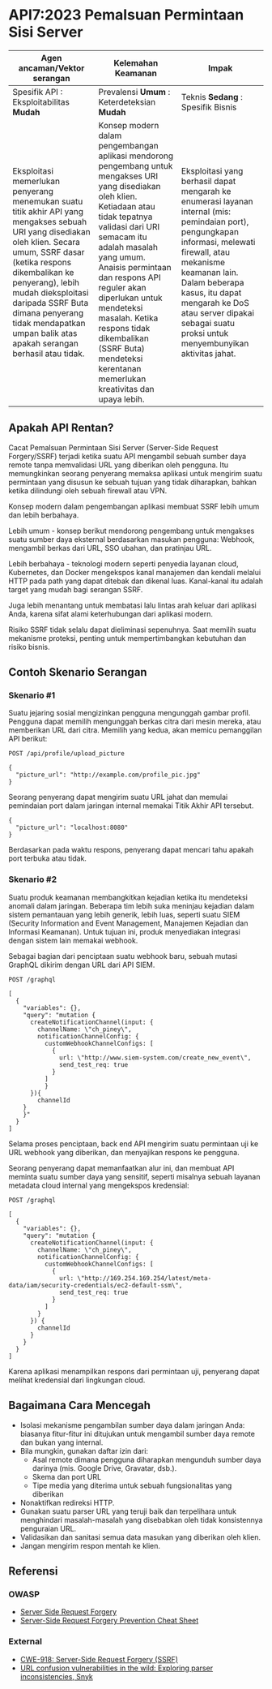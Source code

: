 # API7:2023 Pemalsuan Permintaan Sisi Server

| Agen ancaman/Vektor serangan | Kelemahan Keamanan | Impak |
| - | - | - |
| Spesifik API : Eksploitabilitas **Mudah** | Prevalensi **Umum** : Keterdeteksian **Mudah** | Teknis **Sedang** : Spesifik Bisnis |
| Eksploitasi memerlukan penyerang menemukan suatu titik akhir API yang mengakses sebuah URI yang disediakan oleh klien. Secara umum, SSRF dasar (ketika respons dikembalikan ke penyerang), lebih mudah dieksploitasi daripada SSRF Buta dimana penyerang tidak mendapatkan umpan balik atas apakah serangan berhasil atau tidak. | Konsep modern dalam pengembangan aplikasi mendorong pengembang untuk mengakses URI yang disediakan oleh klien. Ketiadaan atau tidak tepatnya validasi dari URI semacam itu adalah masalah yang umum. Anaisis permintaan dan respons API reguler akan diperlukan untuk mendeteksi masalah. Ketika respons tidak dikembalikan (SSRF Buta) mendeteksi kerentanan memerlukan kreativitas dan upaya lebih. | Eksploitasi yang berhasil dapat mengarah ke enumerasi layanan internal (mis: pemindaian port), pengungkapan informasi, melewati firewall, atau mekanisme keamanan lain. Dalam beberapa kasus, itu dapat mengarah ke DoS atau server dipakai sebagai suatu proksi untuk menyembunyikan aktivitas jahat. |

## Apakah API Rentan?

Cacat Pemalsuan Permintaan Sisi Server (Server-Side Request Forgery/SSRF) 
terjadi ketika suatu API mengambil sebuah sumber daya remote tanpa memvalidasi
URL yang diberikan oleh pengguna. Itu memungkinkan seorang penyerang memaksa
aplikasi untuk mengirim suatu permintaan yang disusun ke sebuah tujuan yang
tidak diharapkan, bahkan ketika dilindungi oleh sebuah firewall atau VPN.

Konsep modern dalam pengembangan aplikasi membuat SSRF lebih umum dan lebih
berbahaya.

Lebih umum - konsep berikut mendorong pengembang untuk mengakses suatu sumber
daya eksternal berdasarkan masukan pengguna: Webhook, mengambil berkas dari
URL, SSO ubahan, dan pratinjau URL.

Lebih berbahaya - teknologi modern seperti penyedia layanan cloud, Kubernetes,
dan Docker mengekspos kanal manajemen dan kendali melalui HTTP pada path yang
dapat ditebak dan dikenal luas. Kanal-kanal itu adalah target yang mudah bagi
serangan SSRF.

Juga lebih menantang untuk membatasi lalu lintas arah keluar dari aplikasi
Anda, karena sifat alami keterhubungan dari aplikasi modern.

Risiko SSRF tidak selalu dapat dieliminasi sepenuhnya. Saat memilih suatu
mekanisme proteksi, penting untuk mempertimbangkan kebutuhan dan risiko
bisnis.

## Contoh Skenario Serangan

### Skenario #1

Suatu jejaring sosial mengizinkan pengguna mengunggah gambar profil. Pengguna
dapat memilih mengunggah berkas citra dari mesin mereka, atau memberikan URL
dari citra. Memilih yang kedua, akan memicu pemanggilan API berikut:

```
POST /api/profile/upload_picture

{
  "picture_url": "http://example.com/profile_pic.jpg"
}
```

Seorang penyerang dapat mengirim suatu URL jahat dan memulai pemindaian port
dalam jaringan internal memakai Titik Akhir API tersebut.

```
{
  "picture_url": "localhost:8080"
}
```

Berdasarkan pada waktu respons, penyerang dapat mencari tahu apakah port
terbuka atau tidak.

### Skenario #2

Suatu produk keamanan membangkitkan kejadian ketika itu mendeteksi anomali
dalam jaringan. Beberapa tim lebih suka meninjau kejadian dalam sistem
pemantauan yang lebih generik, lebih luas, seperti suatu SIEM (Security
Information and Event Management, Manajemen Kejadian dan Informasi Keamanan).
Untuk tujuan ini, produk menyediakan integrasi dengan sistem lain memakai
webhook.

Sebagai bagian dari penciptaan suatu webhook baru, sebuah mutasi GraphQL
dikirim dengan URL dari API SIEM.

```
POST /graphql

[
  {
    "variables": {},
    "query": "mutation {
      createNotificationChannel(input: {
        channelName: \"ch_piney\",
        notificationChannelConfig: {
          customWebhookChannelConfigs: [
            {
              url: \"http://www.siem-system.com/create_new_event\",
              send_test_req: true
            }
          ]
    	  }
  	  }){
    	channelId
  	}
	}"
  }
]

```

Selama proses penciptaan, back end API mengirim suatu permintaan uji ke URL
webhook yang diberikan, dan menyajikan respons ke pengguna.

Seorang penyerang dapat memanfaatkan alur ini, dan membuat API meminta suatu
sumber daya yang sensitif, seperti misalnya sebuah layanan metadata cloud
internal yang mengekspos kredensial:

```
POST /graphql

[
  {
    "variables": {},
    "query": "mutation {
      createNotificationChannel(input: {
        channelName: \"ch_piney\",
        notificationChannelConfig: {
          customWebhookChannelConfigs: [
            {
              url: \"http://169.254.169.254/latest/meta-data/iam/security-credentials/ec2-default-ssm\",
              send_test_req: true
            }
          ]
        }
      }) {
        channelId
      }
    }
  }
]
```

Karena aplikasi menampilkan respons dari permintaan uji, penyerang dapat 
melihat kredensial dari lingkungan cloud.

## Bagaimana Cara Mencegah

* Isolasi mekanisme pengambilan sumber daya dalam jaringan Anda: biasanya
  fitur-fitur ini ditujukan untuk mengambil sumber daya remote dan bukan
  yang internal.
* Bila mungkin, gunakan daftar izin dari:
  * Asal remote dimana pengguna diharapkan mengunduh sumber daya darinya
    (mis. Google Drive, Gravatar, dsb.).
  * Skema dan port URL
  * Tipe media yang diterima untuk sebuah fungsionalitas yang diberikan
* Nonaktifkan redireksi HTTP.
* Gunakan suatu parser URL yang teruji baik dan terpelihara untuk menghindari
  masalah-masalah yang disebabkan oleh tidak konsistennya penguraian URL.
* Validasikan dan sanitasi semua data masukan yang diberikan oleh klien.
* Jangan mengirim respon mentah ke klien.

## Referensi

### OWASP

* [Server Side Request Forgery][1]
* [Server-Side Request Forgery Prevention Cheat Sheet][2]

### External

* [CWE-918: Server-Side Request Forgery (SSRF)][3]
* [URL confusion vulnerabilities in the wild: Exploring parser inconsistencies,
   Snyk][4]

[1]: https://owasp.org/www-community/attacks/Server_Side_Request_Forgery
[2]: https://cheatsheetseries.owasp.org/cheatsheets/Server_Side_Request_Forgery_Prevention_Cheat_Sheet.html
[3]: https://cwe.mitre.org/data/definitions/918.html
[4]: https://snyk.io/blog/url-confusion-vulnerabilities/
